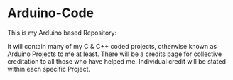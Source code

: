 # Arduino-Code
This is my Arduino based Repository:

It will contain many of my C & C++ coded projects, otherwise known as Arduino Projects to me at least.
There will be a credits page for collective creditation to all those who have helped me.
Individual credit will be stated within each specific Project.
